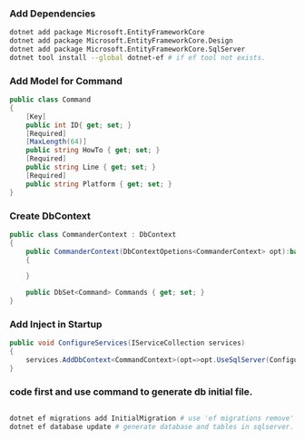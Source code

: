 ### Add Dependencies
```bash
dotnet add package Microsoft.EntityFrameworkCore
dotnet add package Microsoft.EntityFrameworkCore.Design
dotnet add package Microsoft.EntityFrameworkCore.SqlServer
dotnet tool install --global dotnet-ef # if ef tool not exists.

```

### Add Model for Command
```C#
public class Command
{
    [Key]
    public int ID{ get; set; }
    [Required]
    [MaxLength(64)]
    public string HowTo { get; set; }
    [Required]
    public string Line { get; set; }
    [Required]
    public string Platform { get; set; }
}
```

### Create DbContext
```C#
public class CommanderContext : DbContext
{
    public CommanderContext(DbContextOpetions<CommanderContext> opt):base(opt)
    {

    }

    public DbSet<Command> Commands { get; set; }
}
```

### Add Inject in Startup
```C#
public void ConfigureServices(IServiceCollection services)
{
    services.AddDbContext<CommandContext>(opt=>opt.UseSqlServer(Configuration.GetConnectionString("CommandConnection")));
}

```

### code first and use command to generate db initial file.
```bash

dotnet ef migrations add InitialMigration # use 'ef migrations remove' to undo this action.
dotnet ef database update # generate database and tables in sqlserver.

```